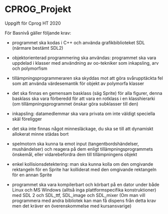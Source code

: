 # CPROG_Projekt
Uppgift för Cprog HT 2020

För Basnivå gäller följande krav:

   * programmet ska kodas i C++ och använda grafikbiblioteket SDL (närmare bestämt SDL2)
   * objektorienterad programmering ska användas: programmet ska vara uppdelad i klasser med användning av oo-tekniker som inkapsling, arv och polymorfism
   * tillämpningsprogrammeraren ska skyddas mot att göra svårupptäckta fel som att använda värdesemantik för objekt av polymorfa klasser
   * det ska finnas en gemensam basklass (säg Sprite) för alla figurer, denna basklass ska vara förberedd för att vara en rotklass i en klasshierarki (om tillämpningsprogrammet önskar göra subklasser till den)
   
   * inkapsling: datamedlemmar ska vara privata om inte väldigt speciella skäl föreligger
   * det ska inte finnas något minnesläckage, du ska se till att dynamiskt allokerat minne städas bort
   * spelmotorn ska kunna ta emot input (tangentbordshändelser, mushändelser) och reagera på dem enligt tillämpningsprogrammets önskemål, eller vidarebefordra dem till tillämpningens objekt
   
   * enkel kollisionsdetektering: man ska kunna kolla om den omgivande rektangeln för en Sprite har kolliderat med den omgivande rektangeln för en annan Sprite
   * programmet ska vara kompilerbart och körbart på en dator under både Linux och MS Windows (alltså inga plattformspecifika konstruktioner) med SDL 2 och SDL_ttf, SDL_image och SDL_mixer (Om man vill programmera med andra bibliotek kan man få dispens från detta krav men det kräver en överenskommelse med kursansvarige)
